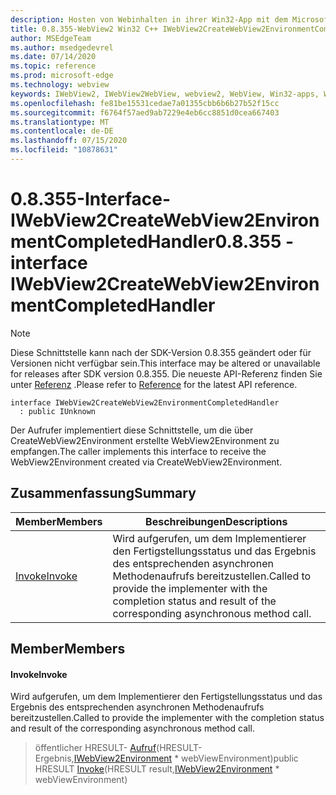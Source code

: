 ```yaml
---
description: Hosten von Webinhalten in ihrer Win32-App mit dem Microsoft Edge WebView2-Steuerelement
title: 0.8.355-WebView2 Win32 C++ IWebView2CreateWebView2EnvironmentCompletedHandler
author: MSEdgeTeam
ms.author: msedgedevrel
ms.date: 07/14/2020
ms.topic: reference
ms.prod: microsoft-edge
ms.technology: webview
keywords: IWebView2, IWebView2WebView, webview2, WebView, Win32-apps, Win32, Edge
ms.openlocfilehash: fe81be15531cedae7a01355cbb6b6b27b52f15cc
ms.sourcegitcommit: f6764f57aed9ab7229e4eb6cc8851d0cea667403
ms.translationtype: MT
ms.contentlocale: de-DE
ms.lasthandoff: 07/15/2020
ms.locfileid: "10878631"
---
```

# <span data-ttu-id="d571e-104">0.8.355-Interface-IWebView2CreateWebView2EnvironmentCompletedHandler</span><span class="sxs-lookup"><span data-stu-id="d571e-104">0.8.355 - interface IWebView2CreateWebView2EnvironmentCompletedHandler</span></span> 

> [!NOTE]
> <span data-ttu-id="d571e-105">Diese Schnittstelle kann nach der SDK-Version 0.8.355 geändert oder für Versionen nicht verfügbar sein.</span><span class="sxs-lookup"><span data-stu-id="d571e-105">This interface may be altered or unavailable for releases after SDK version 0.8.355.</span></span> <span data-ttu-id="d571e-106">Die neueste API-Referenz finden Sie unter [Referenz](../../../webview2-api-reference.md) .</span><span class="sxs-lookup"><span data-stu-id="d571e-106">Please refer to [Reference](../../../webview2-api-reference.md) for the latest API reference.</span></span>

```
interface IWebView2CreateWebView2EnvironmentCompletedHandler
  : public IUnknown
```

<span data-ttu-id="d571e-107">Der Aufrufer implementiert diese Schnittstelle, um die über CreateWebView2Environment erstellte WebView2Environment zu empfangen.</span><span class="sxs-lookup"><span data-stu-id="d571e-107">The caller implements this interface to receive the WebView2Environment created via CreateWebView2Environment.</span></span>

## <span data-ttu-id="d571e-108">Zusammenfassung</span><span class="sxs-lookup"><span data-stu-id="d571e-108">Summary</span></span>

 <span data-ttu-id="d571e-109">Member</span><span class="sxs-lookup"><span data-stu-id="d571e-109">Members</span></span>                        | <span data-ttu-id="d571e-110">Beschreibungen</span><span class="sxs-lookup"><span data-stu-id="d571e-110">Descriptions</span></span>
--------------------------------|---------------------------------------------
[<span data-ttu-id="d571e-111">Invoke</span><span class="sxs-lookup"><span data-stu-id="d571e-111">Invoke</span></span>](#invoke) | <span data-ttu-id="d571e-112">Wird aufgerufen, um dem Implementierer den Fertigstellungsstatus und das Ergebnis des entsprechenden asynchronen Methodenaufrufs bereitzustellen.</span><span class="sxs-lookup"><span data-stu-id="d571e-112">Called to provide the implementer with the completion status and result of the corresponding asynchronous method call.</span></span>

## <span data-ttu-id="d571e-113">Member</span><span class="sxs-lookup"><span data-stu-id="d571e-113">Members</span></span>

#### <span data-ttu-id="d571e-114">Invoke</span><span class="sxs-lookup"><span data-stu-id="d571e-114">Invoke</span></span> 

<span data-ttu-id="d571e-115">Wird aufgerufen, um dem Implementierer den Fertigstellungsstatus und das Ergebnis des entsprechenden asynchronen Methodenaufrufs bereitzustellen.</span><span class="sxs-lookup"><span data-stu-id="d571e-115">Called to provide the implementer with the completion status and result of the corresponding asynchronous method call.</span></span>

> <span data-ttu-id="d571e-116">öffentlicher HRESULT- [Aufruf](#invoke)(HRESULT-Ergebnis,[IWebView2Environment](IWebView2Environment.md) \* webViewEnvironment)</span><span class="sxs-lookup"><span data-stu-id="d571e-116">public HRESULT [Invoke](#invoke)(HRESULT result,[IWebView2Environment](IWebView2Environment.md) \* webViewEnvironment)</span></span>

